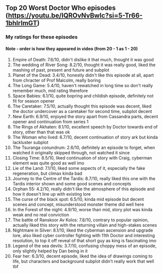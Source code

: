 ## Top 20 Worst Doctor Who episodes <br> (https://youtu.be/IQROvNvBwIc?si=5-Tr66-1bhlrlmGT)

### My ratings for these episodes 

#### Note - order is how they appeared in video (from 20 - 1 as 1 - 20)

1. Empire of Death: 7.6/10, didn't dislike it that much, thought it was good
2. The wedding of River Song: 8.2/10, thought it was really good, liked the mashing of past, present and future and subplot
3. Planet of the Dead: 3.4/10, honestly didn't like this episode at all, apart from chracter of Prof Malcolm, really boring
4. The Long Game: 5.4/10, haven't rewatched in long time so don't really remember much, mid rating therefore
5. Space Babies: 6.1/10, quite bopring and childish episode, definitely not fit for season opener
6. The Caretaker: 7.5/10, actually thought this episode was decent, liked the doctor undercover as a caretaker for second time, subplot decent
7. New Earth: 6.9/10, enjoyed the story apart from Cassandra parts, decent opener and continuation from series 1
8. The Rings of Akhaten: 8.1/10, excellent speech by Doctor towards end of story, other than that was ok
9. The Woman who lived: 6.7/10, decent continuation of story ark but kinda lackluster subplot
10. The Tsuranga conundrum: 2.6/10, definitely an episode to forget, when watched it originally skipped through, not watched it since
11. Closing Time: 8.5/10, liked continuation of story with Craig, cyberman element was quite good as well imo
12. Lie of the Land: 7.1/10, liked some aspects of it, especially the fake regeneration, but climax kinda bad
13. Journey to the Centre of the Tardis: 8.7/10, really liked this one with the Tardis interior shown and some good scenes and concepts
14. Orphan 55: 4.2/10, really didn't like the atmosphere of this episode and how it doesn't line up with existing lore
15. The curse of the black spot: 6.5/10, kinda mid episode but decent scenes and concept, misunderstood monster theme did well here
16. In the Forest of the night: 4.9/10, worse than mid, story plot was kinda weak and no real conviction
17. The battle of Ranskoor Av Kolos: 7.8/10, contrary to popular opinion, actually liked this story with the returning villain and high-stakes scenes
18. Nightmare in Silver: 8.1/10, liked the cyberman ascension and upgrade lore, also liked cyber controller fighting with 11th Doctor and interesting resolution, to top it off reveal of that short guy as king is fascinating imo
19. Legend of the sea devils: 3.7/10, confusing choppy mess of an episode, only slightly helped by Dan being in it
20. Fear her: 6.3/10, decent episode, liked the idea of drawings coming to life, but characters and background subplot didn't really work that well tbf 
